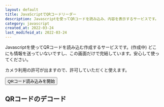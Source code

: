 ```yaml
---
layout: default
title: JavaScriptでQRコードリーダー
description: Javascriptを使ってQRコードを読み込み、内容を表示するサービスです。
category: javascript
created_at: 2022-03-24
last_modifeid_at: 2022-03-24
---
```

<script src="https://cdn.jsdelivr.net/npm/jsqr@1.4.0/dist/jsQR.min.js"></script>

<script type="text/JavaScript">
  
  $(function(){
    var video = document.createElement("video");
    var canvasElement = document.getElementById("canvas");
    var canvas = canvasElement.getContext("2d");
    var loadingMessage = document.getElementById("loadingMessage");
    var outputContainer = document.getElementById("output");
    var outputMessage = document.getElementById("outputMessage");
    var outputData = document.getElementById("outputData");

    function drawLine(begin, end, color) {
      canvas.beginPath();
      canvas.moveTo(begin.x, begin.y);
      canvas.lineTo(end.x, end.y);
      canvas.lineWidth = 4;
      canvas.strokeStyle = color;
      canvas.stroke();
    }

    function tick() {
      loadingMessage.innerText = "Loading..."
      if (video.readyState === video.HAVE_ENOUGH_DATA) {
        loadingMessage.hidden = true;
        canvasElement.hidden = false;
        outputContainer.hidden = false;

        canvasElement.height = video.videoHeight;
        canvasElement.width = video.videoWidth;
        canvas.drawImage(video, 0, 0, canvasElement.width, canvasElement.height);
        var imageData = canvas.getImageData(0, 0, canvasElement.width, canvasElement.height);
        var code = jsQR(imageData.data, imageData.width, imageData.height, {
          inversionAttempts: "dontInvert",
        });
        if (code) {
          drawLine(code.location.topLeftCorner, code.location.topRightCorner, "#FF3B58");
          drawLine(code.location.topRightCorner, code.location.bottomRightCorner, "#FF3B58");
          drawLine(code.location.bottomRightCorner, code.location.bottomLeftCorner, "#FF3B58");
          drawLine(code.location.bottomLeftCorner, code.location.topLeftCorner, "#FF3B58");
          outputMessage.hidden = true;
          outputData.parentElement.hidden = false;
          outputData.innerText = code.data;
        } else {
          outputMessage.hidden = false;
          outputData.parentElement.hidden = true;
        }
      }
      requestAnimationFrame(tick);
    }

    $("#start").click(() => {
      navigator.mediaDevices.getUserMedia({ video: { facingMode: "environment" }, audio: false })
        .then(stream => {
          video.srcObject = stream;
          video.setAttribute("playsinline", true); 
          video.play();
          requestAnimationFrame(tick);
        }).catch(err => alert(`${err.name} ${err.message}`));
    });
  });

</script>

Javascriptを使ってQRコードを読み込む作成するサービスです。(作成中)
どこにも情報を送っていないですし、この画面だけで完結しています。安心して使ってください。

カメラ利用の許可が出ますので、許可していただくと使えます。

<button id="start">QRコード読み込みを開始</button>

## QRコードのデコード

<div id="loadingMessage"></div>
<canvas id="canvas" hidden></canvas>
<div id="output" hidden>
  <div id="outputMessage">No QR code detected.</div>
  <div hidden><b>Data:</b> <span id="outputData"></span></div>
</div>